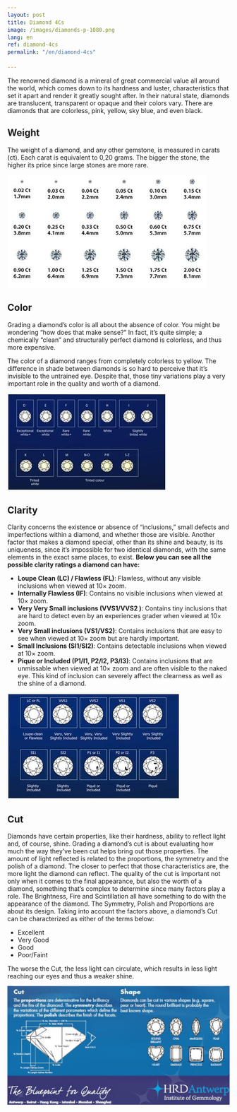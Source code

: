 ```yaml
---
layout: post
title: Diamond 4Cs
image: /images/diamonds-p-1080.png
lang: en
ref: diamond-4cs
permalink: "/en/diamond-4cs"

---
```

The renowned diamond is a mineral of great commercial value all around the world, which comes down to its hardness and luster, characteristics that set it apart and render it greatly sought after. In their natural state, diamonds are translucent, transparent or opaque and their colors vary. There are diamonds that are colorless, pink, yellow, sky blue, and even black.

## Weight
The weight of a diamond, and any other gemstone, is measured in carats (ct). Each carat is equivalent to 0,20 grams. The bigger the stone, the higher its price since large stones are more rare.

![Illustration of diamond carat weight compared with size in mm](/images/4cs-weight.jpg)

## Color
Grading a diamond’s color is all about the absence of color. You might be wondering “how does that make sense?” In fact, it’s quite simple; a chemically “clean” and structurally perfect diamond is colorless, and thus more expensive.

The color of a diamond ranges from completely colorless to yellow. The difference in shade between diamonds is so hard to perceive that it’s invisible to the untrained eye. Despite that, those tiny variations play a very important role in the quality and worth of a diamond.

![Illustration of the diamond color range, ranging from D to Z, with D being the clearest and Z the most yellow](/images/4cs-color.jpg)

## Clarity
Clarity concerns the existence or absence of “inclusions,” small defects and imperfections within a diamond, and whether those are visible. Another factor that makes a diamond special, other than its shine and beauty, is its uniqueness, since it’s impossible for two identical diamonds, with the same  elements in the exact same places, to exist.
**Below you can see all the possible clarity ratings a diamond can have:**

* **Loupe Clean (LC) / Flawless (FL)**: Flawless, without any visible inclusions when viewed at 10× zoom.
* **Internally Flawless (IF)**: Contains no visible inclusions when viewed at 10× zoom.
* **Very Very Small inclusions (VVS1/VVS2 )**: Contains tiny inclusions that are hard to detect even by an experiences grader when viewed at 10× zoom.
* **Very Small inclusions (VS1/VS2)**: Contains inclusions that are easy to see when viewed at 10× zoom but are hardly important.
* **Small Inclusions (SI1/SI2)**: Contains detectable inclusions when viewed at 10× zoom.
* **Pique or Included (P1/I1, P2/I2, P3/I3)**: Contains inclusions that are unmissable when viewed at 10× zoom and are often visible to the naked eye. This kind of inclusion can severely affect the clearness as well as the shine of a diamond.

**![](/images/4cs-clarity.jpg)**

## Cut
Diamonds have certain properties, like their hardness, ability to reflect light and, of course, shine. Grading a diamond’s cut is about evaluating how much the way they’ve been cut helps bring out those properties. The amount of light reflected is related to the proportions, the symmetry and the polish of a diamond. The closer to perfect that those characteristics are, the more light the diamond can reflect.
The quality of the cut is important not only when it comes to the final appearance, but also the worth of a diamond, something that’s complex to determine since many factors play a role. The Brightness, Fire and Scintillation all have something to do with the appearance of the diamond. The Symmetry, Polish and Proportions are about its design.
Taking into account the factors above, a diamond’s Cut can be characterized as either of the terms below:
* Excellent
* Very Good
* Good
* Poor/Faint

The worse the Cut, the less light can circulate, which results in less light reaching our eyes and thus a weaker shine.

![Illustration of diamond cuts and shapes](/images/4cs-cut.png)
